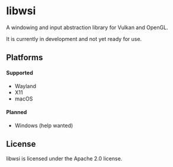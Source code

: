 # libwsi

A windowing and input abstraction library for Vulkan and OpenGL.

It is currently in development and not yet ready for use.

## Platforms

#### Supported

- Wayland
- X11
- macOS

#### Planned

- Windows (help wanted)

## License

libwsi is licensed under the Apache 2.0 license.
